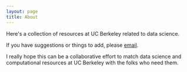 ```yaml
---
layout: page
title: About
---
```


Here's a collection of resources at UC Berkeley related to data science.

If you have suggestions or things to add, please [email](mailto:marwahaha@berkeley.edu).

I really hope this can be a collaborative effort to match data science and computational resources at UC Berkeley with the folks who need them.


